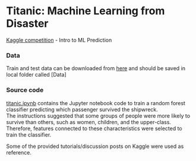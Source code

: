 # Titanic: Machine Learning from Disaster
[Kaggle competition](https://www.kaggle.com/c/titanic) - Intro to ML Prediction

### Data
Train and test data can be downloaded from [here](https://www.kaggle.com/c/titanic/data) and should be saved in local folder called [Data]

### Source code
[titanic.ipynb](titanic.ipynb) contains the Jupyter notebook code to train a random forest classifier predicting which passenger survived the shipwreck.    
The instructions suggested that some groups of people were more likely to survive than others, such as women, children, and the upper-class.   
Therefore, features connected to these characteristics were selected to train the classifier.   

Some of the provided tutorials/discussion posts on Kaggle were used as reference.
